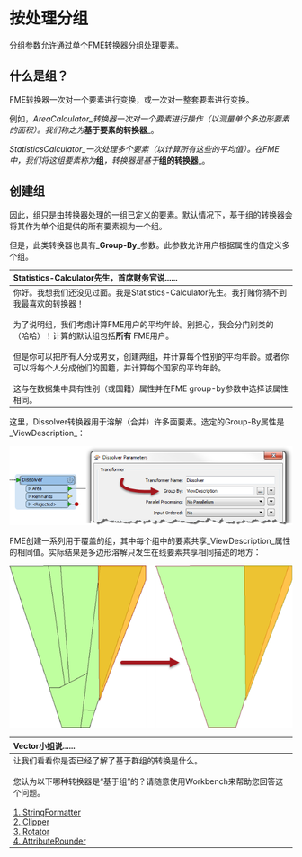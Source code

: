 # 按处理分组

分组参数允许通过单个FME转换器分组处理要素。

## 什么是组？

FME转换器一次对一个要素进行变换，或一次对一整套要素进行变换。

例如，_AreaCalculator_转换器一次对一个要素进行操作（以测量单个多边形要素的面积）。我们称之为_**基于要素的转换器**_。

_StatisticsCalculator_一次处理多个要素（以计算所有这些的平均值）。在FME中，我们将这组要素称为_**组**_，转换器是基于_**组的转换器**_。

## 创建组

因此，组只是由转换器处理的一组已定义的要素。默认情况下，基于组的转换器会将其作为单个组提供的所有要素视为一个组。

但是，此类转换器也具有_**Group-By**_参数。此参数允许用户根据属性的值定义多个组。

|  Statistics-Calculator先生，首席财务官说...... |
| :--- |
|  你好。我想我们还没见过面。我是Statistics-Calculator先生。我打赌你猜不到我最喜欢的转换器！  <br><br>为了说明组，我们考虑计算FME用户的平均年龄。别担心，我会分门别类的（哈哈）！计算的默认组包括**所有** FME用户。  <br><br>但是你可以把所有人分成男女，创建两组，并计算每个性别的平均年龄。或者你可以将每个人分成他们的国籍，并计算每个国家的平均年龄。  <br><br>这与在数据集中具有性别（或国籍）属性并在FME group-by参数中选择该属性相同。 |

这里，Dissolver转换器用于溶解（合并）许多面要素。选定的Group-By属性是_ViewDescription_：

[![](../.gitbook/assets/img2.034.groupbyparameter.png)](https://github.com/safesoftware/FMETraining/blob/Desktop-Basic-2018/DesktopBasic2Transformation/Images/Img2.034.GroupByParameter.png)

FME创建一系列用于覆盖的组，其中每个组中的要素共享_ViewDescription_属性的相同值。实际结果是多边形溶解只发生在线要素共享相同描述的地方：

[![](../.gitbook/assets/img2.034b.groupbyresults.png)](https://github.com/safesoftware/FMETraining/blob/Desktop-Basic-2018/DesktopBasic2Transformation/Images/Img2.034b.GroupByResults.png)

|  Vector小姐说...... |
| :--- |
|  让我们看看你是否已经了解了基于群组的转换是什么。  <br><br>您认为以下哪种转换器是“基于组”的？请随意使用Workbench来帮助您回答这个问题。  <br><br>[1. StringFormatter](http://52.73.3.37/fmedatastreaming/Manual/QAResponse2017.fmw?chapter=2&question=4&answer=1&DestDataset_TEXTLINE=C%3A%5CFMEOutput%5CQAResponse.html) <br>[2. Clipper](http://52.73.3.37/fmedatastreaming/Manual/QAResponse2017.fmw?chapter=2&question=4&answer=2&DestDataset_TEXTLINE=C%3A%5CFMEOutput%5CQAResponse.html) <br>[3. Rotator](http://52.73.3.37/fmedatastreaming/Manual/QAResponse2017.fmw?chapter=2&question=4&answer=3&DestDataset_TEXTLINE=C%3A%5CFMEOutput%5CQAResponse.html) <br>[4. AttributeRounder](http://52.73.3.37/fmedatastreaming/Manual/QAResponse2017.fmw?chapter=2&question=4&answer=4&DestDataset_TEXTLINE=C%3A%5CFMEOutput%5CQAResponse.html) |

